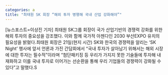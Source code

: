```yaml
---
categories: a
title: "최태원 SK 회장 “해외 투자 병행해 국내 산업 강화해야”"
---
```

[뉴스포스트=이상진 기자] 최태원 SK그룹 회장이 국가 산업기반의 경쟁력 강화를 위한 해외 투자의 중요성을 강조했다. 이와 함께 국가적 아젠다인 2030 부산EXPO 유치의 필요성을 밝혔다.최태원 회장은 21일(현지 시간) SK와 한국의 경쟁력을 알리는 ‘SK Night’ 행사에 앞서 언론과 가진 간담회에서 “국내 투자가 살아남기 위해서는 해외 시장에 대한 투자는 필수적”이라며 “첨단패키징 등 우리가 가지지 못한 기술들에 투자해 내재화하고 이를 국내 투자로 이어가는 선순환을 통해 우리 기업들의 경쟁력이 강화될 수 있다”고 말했다.S